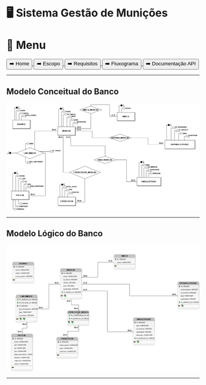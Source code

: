 # 🖥️ Sistema Gestão de Munições

# 📕 Menu
<a href="../../Readme.md">
    <button>➡️ Home</button>
</a>
<a href="./escopo.md">
    <button>➡️ Escopo</button>
</a>
<a href="./requisitos.md">
    <button>➡️ Requisitos</button>
</a>
<a href="./fluxograma.md">
    <button>➡️ Fluxograma</button>
</a>
<a href="./documentacaoAPI.md">
    <button>➡️ Documentação API</button>
</a>
<hr>

## Modelo Conceitual do Banco
<img src="../img/modelo_conceitual.png">
<hr>

## Modelo Lógico do Banco
<img src="../img/modelo_logico.png">
<hr>
